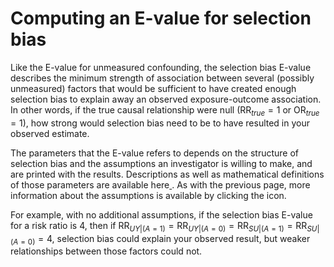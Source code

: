 # Computing an E-value for selection bias

Like the E-value for unmeasured confounding, the selection bias E-value describes the minimum strength of association between several (possibly unmeasured) factors that would be sufficient to have created enough selection bias to explain away an observed exposure-outcome association. In other words, if the true causal relationship were null ($\text{RR}_{true} = 1$ or $\text{OR}_{true} = 1$), how strong would selection bias need to be to have resulted in your observed estimate.

The parameters that the E-value refers to depends on the structure of selection bias and the assumptions an investigator is willing to make, and are printed with the results. Descriptions as well as mathematical definitions of those parameters are available here<a href="#" data-toggle="modal" data-target="#modal_parameters_S"> <i class="fa fa-info-circle"></i> </a>. As with the previous page, more information about the assumptions is available by clicking the icon.

For example, with no additional assumptions, if the selection bias E-value for a risk ratio is 4, then if $\text{RR}_{UY |(A = 1)} = \text{RR}_{UY |(A = 0)} = \text{RR}_{SU |(A = 1)} = \text{RR}_{SU |(A = 0)} = 4$, selection bias could explain your observed result, but weaker relationships between those factors could not.

